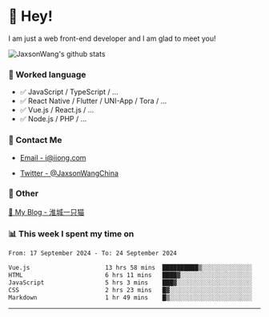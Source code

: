 # 👋 Hey!

I am just a web front-end developer and I am glad to meet you!

![JaxsonWang's github stats](https://github-readme-stats.vercel.app/api?username=JaxsonWang&&show_icons=true&&title_color=1abc9c&&icon_color=1abc9c)


### 📝 Worked language

- ✅ JavaScript / TypeScript / ...
- ✅ React Native / Flutter / UNI-App / Tora / ...
- ✅ Vue.js / React.js / ...
- ✅ Node.js / PHP / ...

### 📮 Contact Me

- [Email - i@iiong.com](mailto:i@iiong.com)

- [Twitter - @JaxsonWangChina](https://twitter.com/JaxsonWangChina)

### 🤪 Other

[📌 My Blog - 淮城一只猫](https://iiong.com)

### 📊 This week I spent my time on

<!--START_SECTION:waka-->

```txt
From: 17 September 2024 - To: 24 September 2024

Vue.js                     13 hrs 58 mins  ██████████▒░░░░░░░░░░░░░░   40.96 %
HTML                       6 hrs 11 mins   ████▓░░░░░░░░░░░░░░░░░░░░   18.15 %
JavaScript                 5 hrs 3 mins    ███▓░░░░░░░░░░░░░░░░░░░░░   14.80 %
CSS                        2 hrs 23 mins   █▓░░░░░░░░░░░░░░░░░░░░░░░   07.01 %
Markdown                   1 hr 49 mins    █▒░░░░░░░░░░░░░░░░░░░░░░░   05.34 %
```

<!--END_SECTION:waka-->

---
